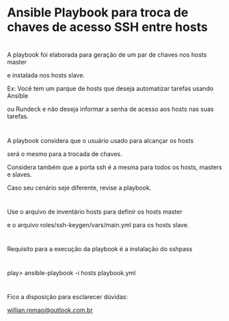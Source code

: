 # Ansible Playbook para troca de chaves de acesso SSH entre hosts

#
A playbook foi elaborada para geração de um par de chaves nos hosts master

e instalada nos hosts slave.

Ex: Você tem um parque de hosts que deseja automatizar tarefas usando Ansible

ou Rundeck e não deseja informar a senha de acesso aos hosts nas suas tarefas.
#
A playbook considera que o usuário usado para alcançar os hosts

será o mesmo para a trocada de chaves.

Considera também que a porta ssh é a mesma para todos os hosts, masters e slaves.

Caso seu cenário seje diferente, revise a playbook.
#
Use o arquivo de inventário hosts para definir os hosts master

e o arquivo roles/ssh-keygen/vars/main.yml para os hosts slave.
#
Requisito para a execução da playbook é a instalação do sshpass
#
play> ansible-playbook -i hosts playbook.yml
#
Fico a disposição para esclarecer dúvidas:

willian.romao@outlook.com.br